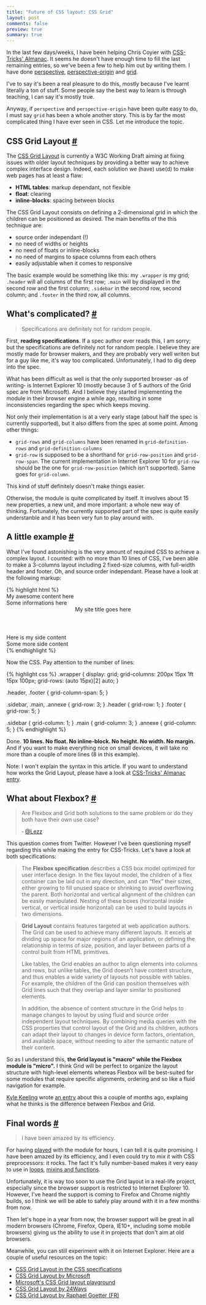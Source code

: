 ```yaml
---
title: "Future of CSS layout: CSS Grid"
layout: post
comments: false
preview: true
summary: true
---
```

<section>
<p>In the last few days/weeks, I have been helping Chris Coyier with <a href="http://css-tricks.com/almanac/">CSS-Tricks' Almanac</a>. It seems he doesn't have enough time to fill the last remaining entries, so we've been a few to help him out by writing them. I have done <a href="http://css-tricks.com/almanac/properties/p/perspective/">perspective</a>, <a href="http://css-tricks.com/almanac/properties/p/perspective-origin/">perspective-origin</a> and <a href="http://css-tricks.com/almanac/properties/g/grid/">grid</a>.</p>
<p>I've to say it's been a real pleasure to do this, mostly because I've learnt literally a ton of stuff. Some people say the best way to learn is through teaching, I can say it's mostly true. </p>
<p>Anyway, if <code>perspective</code> and <code>perspective-origin</code> have been quite easy to do, I must say <code>grid</code> has been a whole another story. This is by far the most complicated thing I have ever seen in CSS. Let me introduce the topic.</p>
</section>
<section id="grid">
<h2>CSS Grid Layout <a href="#grid">#</a></h2>
<p>The <a href="http://www.w3.org/TR/css3-grid-layout/">CSS Grid Layout</a> is currently a W3C Working Draft aiming at fixing issues with older layout techniques by providing a better way to achieve complex interface design. Indeed, each solution we (have) use(d) to make web pages has at least a flaw:</p>
<ul>
	<li><strong>HTML tables</strong>: markup dependant, not flexible</li>
	<li><strong>float</strong>: clearing</li>
	<li><strong>inline-blocks</strong>: spacing between blocks</li>
</ul>
<p>The CSS Grid Layout consists on defining a 2-dimensional grid in which the children can be positioned as desired. The main benefits of the this technique are:</p>
<ul>
	<li>source order independant (!)</li>
	<li>no need of widths or heights</li>
	<li>no need of floats or inline-blocks</li>
	<li>no need of margins to space columns from each others</li>
	<li>easily adjustable when it comes to responsive</li>
</ul>
<p>The basic example would be something like this: my <code>.wrapper</code> is my grid; <code>.header</code> will all columns of the first row; <code>.main</code> will by displayed in the second row and the first column; <code>.sidebar</code> in the second row, second column; and <code>.footer</code> in the third row, all columns.</p> 
</section>
<section id="complicated">
<h2>What's complicated? <a href="#complicated">#</a></h2>
<blockquote class="pull-quote--right">Specifications are definitely not for random people.</blockquote
<p>First, <strong>reading specifications</strong>. If a spec author ever reads this, I am sorry; but the specifications are definitely not for random people. I believe they are mostly made for browser makers, and they are probably very well writen but for a guy like me, it's way too complicated. Unfortunately, I had to dig deep into the spec.</p>
<p>What has been difficult as well is that the only supported browser &dash;as of writing&dash; is Internet Explorer 10 (mostly because 3 of 5 authors of the Grid spec are from Microsoft). And I believe they started implementing the module in their browser engine a while ago, resulting in some inconsistencies regarding the spec which keeps moving.</p>
<p>Not only their implementation is at a very early stage (about half the spec is currently supported), but it also differs from the spec at some point. Among other things:</p>
<ul>
	<li><code>grid-rows</code> and <code>grid-columns</code> have been renamed in <code>grid-definition-rows</code> and <code>grid-definition-columns</code></li>
	<li><code>grid-row</code> is supposed to be a shorthand for <code>grid-row-position</code> and <code>grid-row-span</code>. The current implementation in Internet Explorer 10 for <code>grid-row</code> should be the one for <code>grid-row-position</code> (which isn't supported). Same goes for <code>grid-column</code>.</li>
</ul>
<p>This kind of stuff definitely doesn't make things easier.</p>
<p>Otherwise, the module is quite complicated by itself. It involves about 15 new properties, a new unit, and more important: a whole new way of thinking. Fortunately, the currently supported part of the spec is quite easily understanble and it has been very fun to play around with.</p>
</section>
<section id="example">
<h2>A little example <a href="#example">#</a></h2>
<p>What I've found astonishing is the very amount of required CSS to achieve a complex layout. I counted: with no more than 10 lines of CSS, I've been able to make a 3-columns layout including 2 fixed-size columns, with full-width header and footer. Oh, and source order independant. Please have a look at the following markup:</p>
{% highlight html %}
<div class="wrapper">
	<article class="main" >My awesome content here </article>
	<footer class="footer">Some informations here  </footer>
	<header class="header">My site title goes here </header>
	<aside class="sidebar">Here is my side content </aside>
	<aside class="annexe" >Some more side content  </aside>
</div>
{% endhighlight %}
<p>Now the CSS. Pay attention to the number of lines:</p>
{% highlight css %}
.wrapper {
	display: grid;
	grid-columns: 200px 15px 1ft 15px 100px;
	grid-rows: (auto 15px)[2] auto;
}

.header, .footer { grid-column-span: 5; }

.sidebar, 
.main, 
.annexe { grid-row: 3; }
.header { grid-row: 1; }
.footer { grid-row: 5; }

.sidebar { grid-column: 1; }
.main    { grid-column: 3; }
.annexe  { grid-column: 5; }
{% endhighlight %}
<p>Done. <strong>10 lines. No float. No inline-block. No height. No width. No margin.</strong> And if you want to make everything nice on small devices, it will take no more than a couple of more lines (8 in this example). </p>
<p class="note">Note: I won't explain the syntax in this article. If you want to understand how works the Grid Layout, please have a look at <a href="http://css-tricks.com/almanac/properties/g/grid/">CSS-Tricks' Almanac entry</a>.</p>
</section>
<section id="flexbox">
<h2>What about Flexbox? <a href="#flexbox">#</a></h2>
<blockquote class="quote"><p>Are Flexbox and Grid both solutions to the same problem or do they both have their own use case?</p>
&dash; <a href="https://twitter.com/Lezz/status/319376112679522304">@Lezz</a></blockquote>
<p>This question comes from Twitter. However I've been questioning myself regarding this while making the entry for CSS-Tricks. Let's have a look at both specifications:</p>
<blockquote class="quote"><p>The <strong>Flexbox specification</strong> describes a CSS box model optimized for user interface design. In the flex layout model, the children of a flex container can be laid out in any direction, and can “flex” their sizes, either growing to fill unused space or shrinking to avoid overflowing the parent. Both horizontal and vertical alignment of the children can be easily manipulated. Nesting of these boxes (horizontal inside vertical, or vertical inside horizontal) can be used to build layouts in two dimensions.</p></blockquote>
<blockquote class="quote"><p><strong>Grid Layout</strong> contains features targeted at web application authors. The Grid can be used to achieve many different layouts. It excels at dividing up space for major regions of an application, or defining the relationship in terms of size, position, and layer between parts of a control built from HTML primitives.</p>
<p>Like tables, the Grid enables an author to align elements into columns and rows, but unlike tables, the Grid doesn’t have content structure, and thus enables a wide variety of layouts not possible with tables. For example, the children of the Grid can position themselves with Grid lines such that they overlap and layer similar to positioned elements.</p>
<p>In addition, the absence of content structure in the Grid helps to manage changes to layout by using fluid and source order independent layout techniques. By combining media queries with the CSS properties that control layout of the Grid and its children, authors can adapt their layout to changes in device form factors, orientation, and available space, without needing to alter the semantic nature of their content.</p></blockquote>
<p>So as I understand this, <strong>the Grid layout is "macro" while the Flexbox module is "micro".</strong> I think Grid will be perfect to organize the layout structure with high-level elements whereas Flexbox will be best-suited for some modules that require specific alignments, ordering and so like a fluid navigation for example.</p>
<p><a href="https://twitter.com/kyle_keeling">Kyle Keeling</a> wrote <a href="http://www.outsidethebracket.com/understanding-the-difference-between-css3-flexbox-grid-layout/">an entry</a> about this a couple of months ago, explaing what he thinks is the difference between Flexbox and Grid.</p>
</section>
<section id="final-words">
<h2>Final words <a href="#final-words">#</a></h2>
<blockquote class="pull-quote--right">I have been amazed by its efficiency.</blockquote>
<p>For having <a href="http://codepen.io/HugoGiraudel/pen/2befd6d225b69912af8561f7cb020124">played</a> with the module for hours, I can tell it is quite promising. I have been amazed by its efficiency, and I even could try to mix it with CSS preprocessors: it rocks. The fact it's fully number-based makes it very easy to use in <a href="http://codepen.io/HugoGiraudel/pen/fb0e46cde228e5437993ba1305459a22">loops</a>, <a href="http://codepen.io/HugoGiraudel/pen/aCliz">mixins and functions</a>.</p>
<p>Unfortunately, it is way too soon to use the Grid layout in a real-life project, especially since the browser support is restricted to Internet Explorer 10. However, I've heard the support is coming to Firefox and Chrome nightly builds, so I think we will be able to safely play around with it in a few months from now.</p>
<p>Then let's hope in a year from now, the browser support will be great in all modern browsers (Chrome, Firefox, Opera, IE10+, including some mobile browsers) giving us the ability to use it in projects that don't aim at old browsers.</p>
<p>Meanwhile, you can still experiment with it on Internet Explorer. Here are a couple of useful resources on the topic:</p>
<ul>
	<li><a href="http://www.w3.org/TR/css3-grid-layout/">CSS Grid Layout in the CSS specifications</a></li>
	<li><a href="http://msdn.microsoft.com/en-us/library/ie/hh673533(v=vs.85).aspx">CSS Grid Layout by Microsoft</a></li>
	<li><a href="http://ie.microsoft.com/testdrive/Graphics/hands-on-css3/hands-on_grid.htm">Microsoft's CSS Grid layout playground</a></li>
	<li><a href="http://24ways.org/2012/css3-grid-layout/">CSS Grid Layout by 24Ways</a></li>
	<li><a href="http://www.alsacreations.com/article/lire/1388-css3-grid-layout.html">CSS Grid Layout by Raphael Goetter (FR)</a></li>
</ul>
</section>